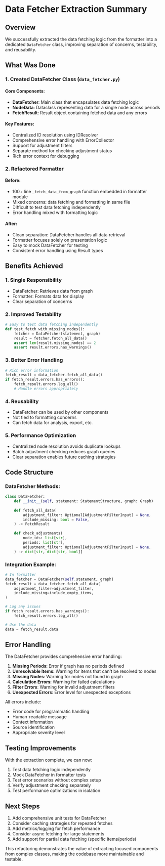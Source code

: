 # Data Fetcher Extraction Summary

## Overview
We successfully extracted the data fetching logic from the formatter into a dedicated `DataFetcher` class, improving separation of concerns, testability, and reusability.

## What Was Done

### 1. Created DataFetcher Class (`data_fetcher.py`)

#### Core Components:
- **DataFetcher**: Main class that encapsulates data fetching logic
- **NodeData**: Dataclass representing data for a single node across periods
- **FetchResult**: Result object containing fetched data and any errors

#### Key Features:
- Centralized ID resolution using IDResolver
- Comprehensive error handling with ErrorCollector
- Support for adjustment filters
- Separate method for checking adjustment status
- Rich error context for debugging

### 2. Refactored Formatter

#### Before:
- 100+ line `_fetch_data_from_graph` function embedded in formatter module
- Mixed concerns: data fetching and formatting in same file
- Difficult to test data fetching independently
- Error handling mixed with formatting logic

#### After:
- Clean separation: DataFetcher handles all data retrieval
- Formatter focuses solely on presentation logic
- Easy to mock DataFetcher for testing
- Consistent error handling using Result types

## Benefits Achieved

### 1. **Single Responsibility**
- DataFetcher: Retrieves data from graph
- Formatter: Formats data for display
- Clear separation of concerns

### 2. **Improved Testability**
```python
# Easy to test data fetching independently
def test_fetch_with_missing_nodes():
    fetcher = DataFetcher(statement, graph)
    result = fetcher.fetch_all_data()
    assert len(result.missing_nodes) == 2
    assert result.errors.has_warnings()
```

### 3. **Better Error Handling**
```python
# Rich error information
fetch_result = data_fetcher.fetch_all_data()
if fetch_result.errors.has_errors():
    fetch_result.errors.log_all()
    # Handle errors appropriately
```

### 4. **Reusability**
- DataFetcher can be used by other components
- Not tied to formatting concerns
- Can fetch data for analysis, export, etc.

### 5. **Performance Optimization**
- Centralized node resolution avoids duplicate lookups
- Batch adjustment checking reduces graph queries
- Clear separation enables future caching strategies

## Code Structure

### DataFetcher Methods:
```python
class DataFetcher:
    def __init__(self, statement: StatementStructure, graph: Graph)
    
    def fetch_all_data(
        adjustment_filter: Optional[AdjustmentFilterInput] = None,
        include_missing: bool = False,
    ) -> FetchResult
    
    def check_adjustments(
        node_ids: list[str],
        periods: list[str],
        adjustment_filter: Optional[AdjustmentFilterInput] = None,
    ) -> dict[str, dict[str, bool]]
```

### Integration Example:
```python
# In formatter
data_fetcher = DataFetcher(self.statement, graph)
fetch_result = data_fetcher.fetch_all_data(
    adjustment_filter=adjustment_filter,
    include_missing=include_empty_items,
)

# Log any issues
if fetch_result.errors.has_warnings():
    fetch_result.errors.log_all()

# Use the data
data = fetch_result.data
```

## Error Handling

The DataFetcher provides comprehensive error handling:

1. **Missing Periods**: Error if graph has no periods defined
2. **Unresolvable Items**: Warning for items that can't be resolved to nodes
3. **Missing Nodes**: Warning for nodes not found in graph
4. **Calculation Errors**: Warning for failed calculations
5. **Filter Errors**: Warning for invalid adjustment filters
6. **Unexpected Errors**: Error level for unexpected exceptions

All errors include:
- Error code for programmatic handling
- Human-readable message
- Context information
- Source identification
- Appropriate severity level

## Testing Improvements

With the extraction complete, we can now:
1. Test data fetching logic independently
2. Mock DataFetcher in formatter tests
3. Test error scenarios without complex setup
4. Verify adjustment checking separately
5. Test performance optimizations in isolation

## Next Steps

1. Add comprehensive unit tests for DataFetcher
2. Consider caching strategies for repeated fetches
3. Add metrics/logging for fetch performance
4. Consider async fetching for large statements
5. Add support for partial data fetching (specific items/periods)

This refactoring demonstrates the value of extracting focused components from complex classes, making the codebase more maintainable and testable. 